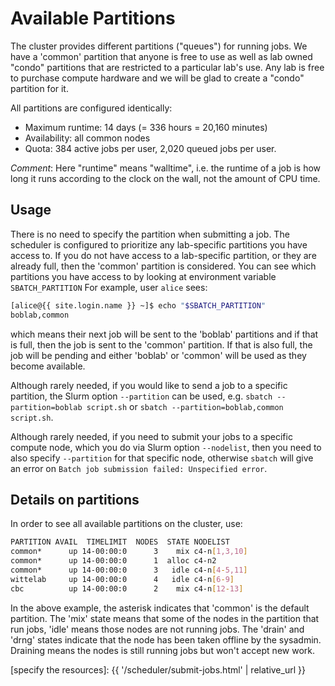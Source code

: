 # Available Partitions

The cluster provides different partitions ("queues") for running jobs. We have a 'common' partition that anyone is free to use as well as lab owned "condo" partitions that are restricted to a particular lab's use. Any lab is free to purchase compute hardware and we will be glad to create a "condo" partition for it. 

All partitions are configured identically:

  - Maximum runtime: 14 days (= 336 hours = 20,160 minutes)
  - Availability: all common nodes
  - Quota: 384 active jobs per user, 2,020 queued jobs per user.

_Comment_: Here "runtime" means "walltime", i.e. the runtime of a job is how long it runs according to the clock on the wall, not the amount of CPU time.


## Usage

There is no need to specify the partition when submitting a job.  The scheduler is configured to prioritize any lab-specific partitions you have access to.  If you do not have access to a lab-specific partition, or they are already full, then the 'common' partition is considered.  You can see which partitions you have access to by looking at environment variable `SBATCH_PARTITION`  For example, user `alice` sees:

```sh
[alice@{{ site.login.name }} ~]$ echo "$SBATCH_PARTITION"
boblab,common
```

which means their next job will be sent to the 'boblab' partitions and if that is full, then the job is sent to the 'common' partition.  If that is also full, the job will be pending and either 'boblab' or 'common' will be used as they become available.

Although rarely needed, if you would like to send a job to a specific partition, the Slurm option `--partition` can be used, e.g. `sbatch --partition=boblab script.sh` or `sbatch --partition=boblab,common script.sh`.

Although rarely needed, if you need to submit your jobs to a specific compute node, which you do via Slurm option `--nodelist`, then you need to also specify `--partition` for that specific node, otherwise `sbatch` will give an error on `Batch job submission failed: Unspecified error`.


## Details on partitions

In order to see all available partitions on the cluster, use:

<!-- code-block label="sinfo" -->
```sh
PARTITION AVAIL  TIMELIMIT  NODES  STATE NODELIST 
common*      up 14-00:00:0      3    mix c4-n[1,3,10] 
common*      up 14-00:00:0      1  alloc c4-n2 
common*      up 14-00:00:0      3   idle c4-n[4-5,11] 
wittelab     up 14-00:00:0      4   idle c4-n[6-9] 
cbc          up 14-00:00:0      2    mix c4-n[12-13]
```

In the above example, the asterisk indicates that 'common' is the default partition. The 'mix' state means that some of the nodes in the partition that run jobs, 'idle' means those nodes are not running jobs. The 'drain' and 'drng' states indicate that the node has been taken offline by the sysadmin. Draining means the nodes is still running jobs but won't accept new work.



[specify the resources]: {{ '/scheduler/submit-jobs.html' | relative_url }}
